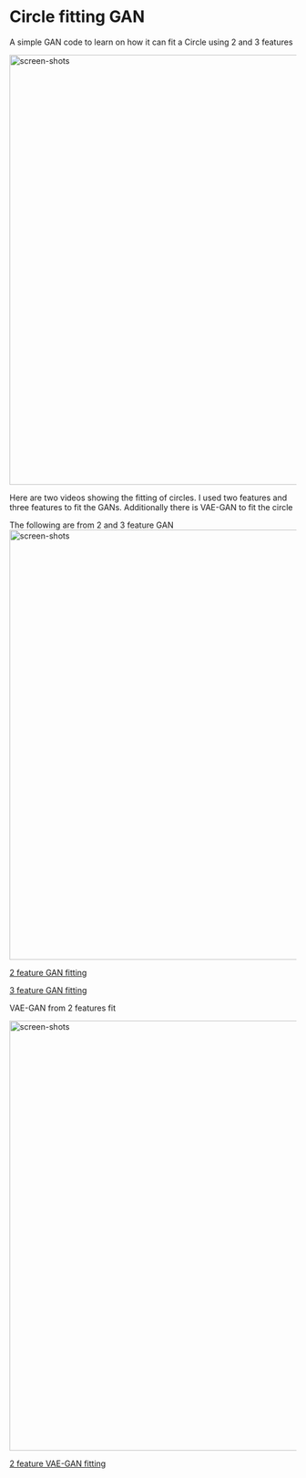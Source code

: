 # Circle fitting GAN
A simple GAN code to learn on how it can fit a Circle using 2 and 3 features

<img width="755" alt="screen-shots" src="https://github.com/user-attachments/assets/83abbe19-4f33-4ff9-8cad-2318315794bf">


Here are two videos showing the fitting of circles.
I used two features and three features to fit the GANs.
Additionally there is VAE-GAN to fit the circle

The following are from 2 and 3 feature GAN
<img width="755" alt="screen-shots" src="https://github.com/user-attachments/assets/08b05b13-25b6-4242-a482-342b43e40397">


[2 feature GAN fitting](https://github.com/wajihullahbaig/Circle-fitting-GAN/blob/main/fit_2_features.mp4)

[3 feature GAN fitting](https://github.com/wajihullahbaig/Circle-fitting-GAN/blob/main/fit_3_features.mp4)

VAE-GAN from 2 features fit

<img width="755" alt="screen-shots" src="https://github.com/user-attachments/assets/62f3e660-4be2-4f1c-8ee2-5f91aafe0a2b">

[2 feature VAE-GAN fitting](https://github.com/wajihullahbaig/Circle-fitting-GAN/blob/main/fit_2_features_vae.mp4)



